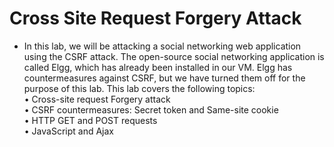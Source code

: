 # Cross Site Request Forgery Attack

- In this lab, we will be attacking a social networking web application using the CSRF attack. The
open-source social networking application is called Elgg, which has already been installed in our VM.
Elgg has countermeasures against CSRF, but we have turned them off for the purpose of this lab. This lab
covers the following topics:<br/>
• Cross-site request Forgery attack<br/>
• CSRF countermeasures: Secret token and Same-site cookie<br/>
• HTTP GET and POST requests<br/>
• JavaScript and Ajax
